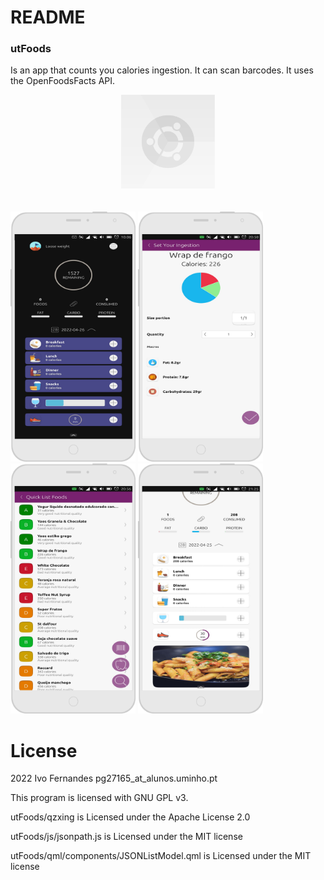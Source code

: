 # README
### utFoods

Is an app that counts you calories ingestion. It can scan barcodes. It uses the OpenFoodsFacts API.



<div align="center"><img img height="150px;" width="150px" src="https://github.com/ivoxavier/thesis/blob/main/utFoods/assets/logo.svg" /></div>
<br>
<br>
<div><span display= "inline;"><img height="400px;" width="200px";  src="https://github.com/ivoxavier/thesis/blob/main/images/img_8.png" /> <img height="400px;" width="200px" src="https://github.com/ivoxavier/thesis/blob/main/images/img_5.png" /> <img height="400px;" width="200px" src="https://github.com/ivoxavier/thesis/blob/main/images/img_3.png" /> <img height="400px;" width="200px" src="https://github.com/ivoxavier/thesis/blob/main/images/img_1.png" /> </span></div>


# License

2022  Ivo Fernandes pg27165_at_alunos.uminho.pt
 
 This program is licensed with GNU GPL v3.
 
 utFoods/qzxing is Licensed under the Apache License 2.0
 
 utFoods/js/jsonpath.js is Licensed under the MIT license
 
 utFoods/qml/components/JSONListModel.qml is Licensed under the MIT license
 
 

